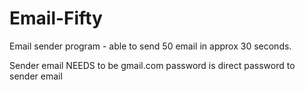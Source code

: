 # Email-Fifty
Email sender program - able to send 50 email in approx 30 seconds.

Sender email NEEDS to be gmail.com
password is direct password to sender email
